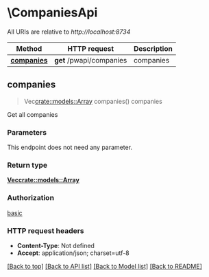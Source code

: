# \CompaniesApi

All URIs are relative to *http://localhost:8734*

Method | HTTP request | Description
------------- | ------------- | -------------
[**companies**](CompaniesApi.md#companies) | **get** /pwapi/companies | companies



## companies

> Vec<crate::models::Array> companies()
companies

Get all companies

### Parameters

This endpoint does not need any parameter.

### Return type

[**Vec<crate::models::Array>**](array.md)

### Authorization

[basic](../README.md#basic)

### HTTP request headers

- **Content-Type**: Not defined
- **Accept**: application/json; charset=utf-8

[[Back to top]](#) [[Back to API list]](../README.md#documentation-for-api-endpoints) [[Back to Model list]](../README.md#documentation-for-models) [[Back to README]](../README.md)

